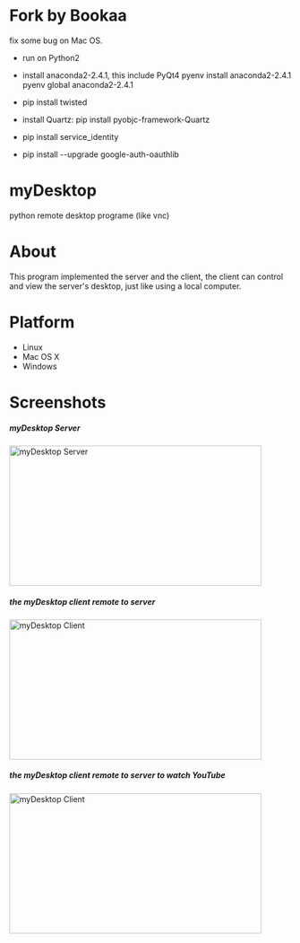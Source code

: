 Fork by Bookaa
==============

fix some bug on Mac OS.

* run on Python2
* install anaconda2-2.4.1, this include PyQt4
    pyenv install anaconda2-2.4.1
    pyenv global anaconda2-2.4.1
* pip install twisted

* install Quartz:
    pip install pyobjc-framework-Quartz

* pip install service_identity
* pip install --upgrade google-auth-oauthlib


myDesktop
=========

python remote desktop programe (like vnc)

About
============
This program implemented the server and the client, the client can control and view the server's desktop, just like using a local computer.

Platform
========
* Linux
* Mac OS X
* Windows

Screenshots
===========
##### myDesktop Server
<img  src="https://raw.github.com/jacklam718/myDesktop/master/screenshots/myDesktopServer.png" alt="myDesktop Server"  width="450px" height="250px" />

##### the myDesktop client remote to server
<img src="https://raw.github.com/jacklam718/myDesktop/master/screenshots/myDesktopViewer.png" alt="myDesktop Client"
width="450px" height="250px"/>

##### the myDesktop client remote to server to watch YouTube
<img src="https://raw.github.com/jacklam718/myDesktop/master/screenshots/myDesktopViewer2.png" alt="myDesktop Client"
width="450px" height="250px"/>
